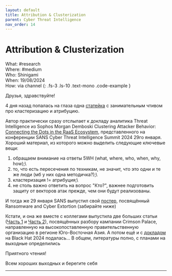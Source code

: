 ```yaml
---
layout: default
title: Attribution & Clusterization
parent: Cyber Threat Intelligence
nav_order: 14
---
```

# Attribution & Clusterization

What: #research\
Where: #medium\
Who: Shinigami\
When: 19/08/2024\
How: via channel
{: .fs-3 .ls-10 .text-mono .code-example }

Друзья, здравствуйте!

4 дня назад попалась на глаза одна [статейка] с занимательным чтивом про кластеризацию и атрибуцию. 

Автор практически сразу отслылает к докладу аналитика Threat Intelligence из Sophos Morgan Demboski Clustering Attacker Behavior: [Connecting the Dots in the RaaS Ecosystem], представленного на конференции
SANS Cyber Threat Intelligence Summit 2024 29го января. Хороший материал, из которого можно выделить следующие ключевые вещи:

1) обращаем внимание на ответы 5WH (what, where, who, when, why, how);\
2) то, что есть пересечения по техникам, не значит, что это одни и те же люди (мб у них одна методичка?);\
3) кластеризация != атрибуция;\
4) не столь важно ответить на вопрос "Кто?", важнее подготовить защиту от векторов атак прежде, чем они будут реализованы.

И тогда же 29 января SANS выпустил свой [постер], посвящённый Ransomware and Cyber Extortion (забирайте ниже)

Кстати, и она же вместе с коллегами выпустила две больших статьи ([Часть 1] и [Часть 2]), посвящённых разбору кампании Crimson Palace, направленную на высокопоставленную правительственную организацию в регионе Юго-Восточная Азия. А потом ещё и с [докладом] на Black Hat 2024 подалась... В общем, литературы полно, с планами на выходные определились

Приятного чтения! 

Всем хороших выходных и берегите себя

----
[статейка]:https://medium.com/@Shinigami42/what-a-cluster-how-industry-groups-and-names-threat-activity-clusters-0c65a7128162
[Connecting the Dots in the RaaS Ecosystem]:https://www.youtube.com/watch?v=ZNf0T1yHl8s
[постер]:https://www.sans.org/presentations/clustering-attacker-behavior-connecting-the-dots-in-the-raas-ecosystem/
[Часть 1]:https://news.sophos.com/en-us/2024/06/05/operation-crimson-palace-sophos-threat-hunting-unveils-multiple-clusters-of-chinese-state-sponsored-activity-targeting-southeast-asia/
[Часть 2]:https://news.sophos.com/en-us/2024/06/05/operation-crimson-palace-a-technical-deep-dive/
[докладом]:https://i.blackhat.com/BH-US-24/Presentations/US24-Demboski-Surfacing-A-Hydra-Wednesday.pdf